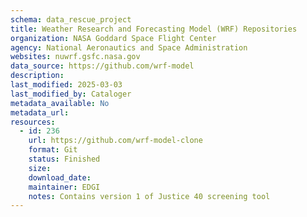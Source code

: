 ```yaml
---
schema: data_rescue_project 
title: Weather Research and Forecasting Model (WRF) Repositories
organization: NASA Goddard Space Flight Center
agency: National Aeronautics and Space Administration
websites: nuwrf.gsfc.nasa.gov
data_source: https://github.com/wrf-model
description: 
last_modified: 2025-03-03
last_modified_by: Cataloger
metadata_available: No
metadata_url: 
resources:
  - id: 236
    url: https://github.com/wrf-model-clone
    format: Git
    status: Finished
    size: 
    download_date: 
    maintainer: EDGI
    notes: Contains version 1 of Justice 40 screening tool
---
```

